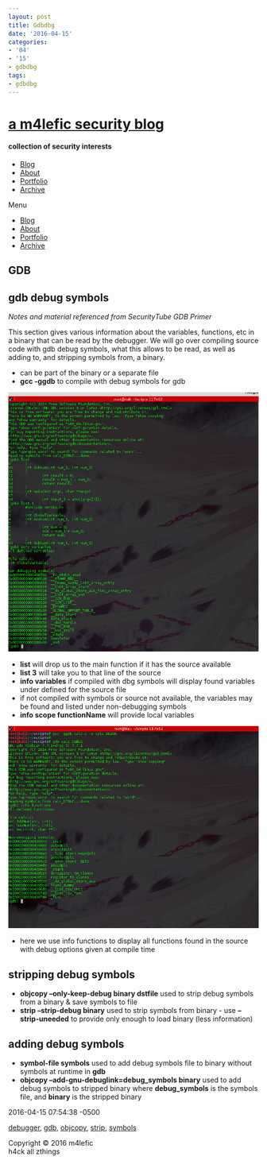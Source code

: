 ```yaml
---
layout: post
title: Gdbdbg
date: '2016-04-15'
categories:
- '04'
- '15'
- gdbdbg
tags:
- gdbdbg
---
```


# [a m4lefic security blog](/)

#### collection of security interests

-   [Blog](/)
-   [About](/about)
-   [Portfolio](/portfolio)
-   [Archive](/archives)

<span class="button">Menu</span>

-   [Blog](/)
-   [About](/about)
-   [Portfolio](/portfolio)
-   [Archive](/archives)

<span class="button"></span>

## GDB

## gdb debug symbols

*Notes and material referenced from SecurityTube GDB Primer*

This section gives various information about the variables, functions,
etc in a binary that can be read by the debugger. We will go over
compiling source code with gdb debug symbols, what this allows to be
read, as well as adding to, and stripping symbols from, a binary.

-   can be part of the binary or a separate file
-   **gcc -ggdb** to compile with debug symbols for gdb

![gdb info variables](/images/gdbinfovar.png)

-   **list** will drop us to the main function if it has the source
    available
-   **list 3** will take you to that line of the source
-   **info variables** if compiled with dbg symbols will display found
    variables under defined for the source file
-   if not compiled with symbols or source not available, the variables
    may be found and listed under non-debugging symbols
-   **info scope functionName** will provide local variables

![gdb info functions](/images/gdbsymbols.png)

-   here we use info functions to display all functions found in the
    source with debug options given at compile time

## stripping debug symbols

-   **objcopy –only-keep-debug binary dstfile** used to strip debug
    symbols from a binary & save symbols to file
-   **strip –strip-debug binary** used to strip symbols from binary -
    use **–strip-uneeded** to provide only enough to load binary (less
    information)

## adding debug symbols

-   **symbol-file symbols** used to add debug symbols file to binary
    without symbols at runtime in **gdb**
-   **objcopy –add-gnu-debuglink=debug\_symbols binary** used to add
    debug symbols to stripped binary where **debug\_symbols** is the
    symbols file, and **binary** is the stripped binary

2016-04-15 07:54:38 -0500

<a href="/blog/categories/debugger/" class="category">debugger</a>,
<a href="/blog/categories/gdb/" class="category">gdb</a>,
<a href="/blog/categories/objcopy/" class="category">objcopy</a>,
<a href="/blog/categories/strip/" class="category">strip</a>,
<a href="/blog/categories/symbols/" class="category">symbols</a>

<span class="addthis_button_tweet"></span>

Copyright © 2016 m4lefic  
h4ck all zthings
